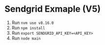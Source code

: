 # Sendgrid Exmaple (V5)

1. Run `nvm use v8.16.0`
2. Run `npm install`
3. Run `export SENDGRID_API_KEY=<API_KEY>`
4. Run `node main`
